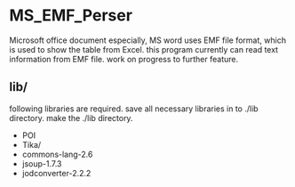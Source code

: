 # MS_EMF_Perser
Microsoft office document especially, MS word uses EMF file format, which is used to show the table from Excel.  this program currently can read text information from EMF file. work on progress to further feature.  

##  lib/ 
following libraries are required. save all necessary libraries in to ./lib directory. make the ./lib directory.
* POI
* Tika/
* commons-lang-2.6
* jsoup-1.7.3
* jodconverter-2.2.2
